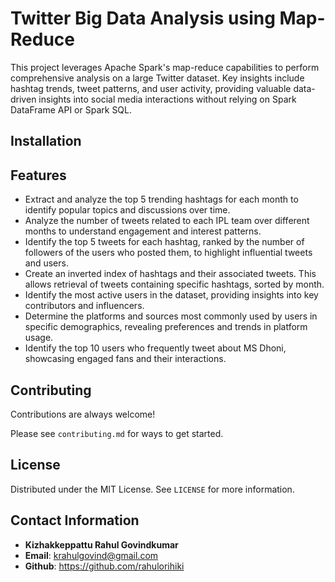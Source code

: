 # Twitter Big Data Analysis using Map-Reduce

This project leverages Apache Spark's map-reduce capabilities to perform comprehensive analysis on a large Twitter dataset. Key insights include hashtag trends, tweet patterns, and user activity, providing valuable data-driven insights into social media interactions without relying on Spark DataFrame API or Spark SQL.

## Installation

## Features

- Extract and analyze the top 5 trending hashtags for each month to identify popular topics and discussions over time.
- Analyze the number of tweets related to each IPL team over different months to understand engagement and interest patterns.
- Identify the top 5 tweets for each hashtag, ranked by the number of followers of the users who posted them, to highlight influential tweets and users.
- Create an inverted index of hashtags and their associated tweets. This allows retrieval of tweets containing specific hashtags, sorted by month.
- Identify the most active users in the dataset, providing insights into key contributors and influencers.
- Determine the platforms and sources most commonly used by users in specific demographics, revealing preferences and trends in platform usage.
- Identify the top 10 users who frequently tweet about MS Dhoni, showcasing engaged fans and their interactions.

## Contributing

Contributions are always welcome!

Please see `contributing.md` for ways to get started.

## License

Distributed under the MIT License. See `LICENSE` for more information.

## Contact Information

- **Kizhakkeppattu Rahul Govindkumar**
- **Email**: krahulgovind@gmail.com
- **Github**: https://github.com/rahulorihiki
